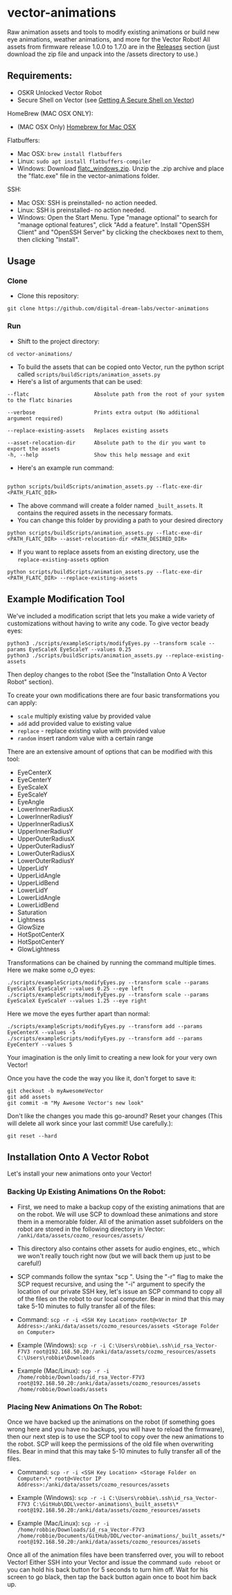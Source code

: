 # vector-animations
Raw animation assets and tools to modify existing animations or build new eye animations, weather animations, and more for the Vector Robot! All assets from firmware release 1.0.0 to 1.7.0 are in the [Releases](https://github.com/digital-dream-labs/vector-animations/releases) section (just download the zip file and unpack into the /assets directory to use.)

## Requirements:
* OSKR Unlocked Vector Robot 
* Secure Shell on Vector (see [Getting A Secure Shell on Vector](https://oskr.ddl.io/oom/doc/unlock_checklist.html#getting-secure-shell))

HomeBrew (MAC OSX ONLY):
* (MAC OSX Only) [Homebrew for Mac OSX](https://brew.sh/) 

Flatbuffers:
* Mac OSX: ```brew install flatbuffers```
* Linux: ```sudo apt install flatbuffers-compiler```
* Windows: Download [flatc_windows.zip](https://github.com/google/flatbuffers/releases). Unzip the .zip archive and place the "flatc.exe" file in the vector-animations folder.

SSH:
* Mac OSX: SSH is preinstalled- no action needed.
* Linux: SSH is preinstalled- no action needed.
* Windows: Open the Start Menu. Type "manage optional" to search for "manage optional features", click "Add a feature". Install "OpenSSH Client" and "OpenSSH Server" by clicking the checkboxes next to them, then clicking "Install".

## Usage
### Clone
* Clone this repository:
```
git clone https://github.com/digital-dream-labs/vector-animations
```
### Run
* Shift to the project directory:
```
cd vector-animations/
```
- To build the assets that can be copied onto Vector, run the python script called `scripts/buildScripts/animation_assets.py`
- Here's a list of arguments that can be used:
```
--flatc                     Absolute path from the root of your system to the flatc binaries

--verbose                   Prints extra output (No additional argument required)

--replace-existing-assets   Replaces existing assets

--asset-relocation-dir      Absolute path to the dir you want to export the assets
-h, --help                  Show this help message and exit
```
-  Here's an example run command:
```

python scripts/buildScripts/animation_assets.py --flatc-exe-dir <PATH_FLATC_DIR>

```
- The above command will create a folder named `_built_assets`. It contains the required assets in the necessary formats.
- You can change this folder by providing a path to your desired directory
```
python scripts/buildScripts/animation_assets.py --flatc-exe-dir <PATH_FLATC_DIR> --asset-relocation-dir <PATH_DESIRED_DIR>
```
- If you want to replace assets from an existing directory, use the `replace-existing-assets` option
```
python scripts/buildScripts/animation_assets.py --flatc-exe-dir <PATH_FLATC_DIR> --replace-existing-assets
```

## Example Modification Tool

We've included a modification script that lets you make a wide variety
of customizations without having to write any code. To give vector
beady eyes:

```
python3 ./scripts/exampleScripts/modifyEyes.py --transform scale --params EyeScaleX EyeScaleY --values 0.25
python3 ./scripts/buildScripts/animation_assets.py --replace-existing-assets
```

Then deploy changes to the robot (See the "Installation Onto A Vector Robot" section).

To create your own modifications there are four basic transformations
you can apply:

* `scale` multiply existing value by provided value
* `add` add provided value to existing value
* `replace` - replace existing value with provided value
* `random` insert random value with a certain range

There are an extensive amount of options that can be modified with
this tool:

* EyeCenterX
* EyeCenterY
* EyeScaleX
* EyeScaleY
* EyeAngle
* LowerInnerRadiusX
* LowerInnerRadiusY
* UpperInnerRadiusX
* UpperInnerRadiusY
* UpperOuterRadiusX
* UpperOuterRadiusY
* LowerOuterRadiusX
* LowerOuterRadiusY
* UpperLidY
* UpperLidAngle
* UpperLidBend
* LowerLidY
* LowerLidAngle
* LowerLidBend
* Saturation
* Lightness
* GlowSize
* HotSpotCenterX
* HotSpotCenterY
* GlowLightness

Transformations can be chained by running the command multiple
times. Here we make some o_O eyes:

```
./scripts/exampleScripts/modifyEyes.py --transform scale --params EyeScaleX EyeScaleY --values 0.25 --eye left
./scripts/exampleScripts/modifyEyes.py --transform scale --params EyeScaleX EyeScaleY --values 1.25 --eye right
```

Here we move the eyes further apart than normal:

```
./scripts/exampleScripts/modifyEyes.py --transform add --params EyeCenterX --values -5
./scripts/exampleScripts/modifyEyes.py --transform add --params EyeCenterY --values 5
```

Your imagination is the only limit to creating a new look for your
very own Vector!

Once you have the code the way you like it, don't forget to save it:

```
git checkout -b myAwesomeVector
git add assets
git commit -m "My Awesome Vector's new look"
```

Don't like the changes you made this go-around? Reset your changes (This will delete all work since your last commit! Use carefully.):
```
git reset --hard
```

## Installation Onto A Vector Robot
Let's install your new animations onto your Vector!

### Backing Up Existing Animations On the Robot:
* First, we need to make a backup copy of the existing animations that are on the robot. We will use SCP to download these animations and store them in a memorable folder. All of the animation asset subfolders on the robot are stored in the following directory in Vector: ```/anki/data/assets/cozmo_resources/assets/```

* This directory also contains other assets for audio engines, etc., which we won't really touch right now (but we will back them up just to be careful!)

* SCP commands follow the syntax "scp <flags> <origin> <destination>". Using the "-r" flag to make the SCP request recursive, and using the "-i" argument to specify the location of our private SSH key, let's issue an SCP command to copy all of the files on the robot to our local computer. Bear in mind that this may take 5-10 minutes to fully transfer all of the files:

* Command:
```scp -r -i <SSH Key Location> root@<Vector IP Address>:/anki/data/assets/cozmo_resources/assets <Storage Folder on Computer>```

* Example (Windows):
```scp -r -i C:\Users\robbie\.ssh\id_rsa_Vector-F7V3 root@192.168.50.20:/anki/data/assets/cozmo_resources/assets C:\Users\robbie\Downloads```

* Example (Mac/Linux):
```scp -r -i /home/robbie/Downloads/id_rsa_Vector-F7V3 root@192.168.50.20:/anki/data/assets/cozmo_resources/assets /home/robbie/Downloads/assets```

### Placing New Animations On The Robot:
Once we have backed up the animations on the robot (if something goes wrong here and you have no backups, you will have to reload the firmware), then our next step is to use the SCP tool to copy over the new animations to the robot. SCP will keep the permissions of the old file when overwriting files. Bear in mind that this may take 5-10 minutes to fully transfer all of the files.

* Command:
```scp -r -i <SSH Key Location> <Storage Folder on Computer>\* root@<Vector IP Address>:/anki/data/assets/cozmo_resources/assets```

* Example (Windows):
```scp -r -i C:\Users\robbie\.ssh\id_rsa_Vector-F7V3 C:\GitHub\DDL\vector-animations\_built_assets\* root@192.168.50.20:/anki/data/assets/cozmo_resources/assets```

* Example (Mac/Linux):
```scp -r -i /home/robbie/Downloads/id_rsa_Vector-F7V3 /home/robbie/Documents/GitHub/DDL/vector-animations/_built_assets/* root@192.168.50.20:/anki/data/assets/cozmo_resources/assets```

Once all of the animation files have been transferred over, you will to reboot Vector! Either SSH into your Vector and issue the command ```sudo reboot``` or you can hold his back button for 5 seconds to turn him off. Wait for his screen to go black, then tap the back button again once to boot him back up. 

